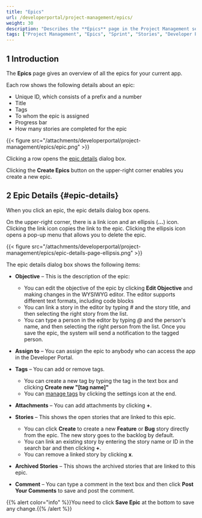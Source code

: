 ```yaml
---
title: "Epics"
url: /developerportal/project-management/epics/
weight: 30
description: "Describes the **Epics** page in the Project Management section."
tags: ["Project Management", "Epics", "Sprint", "Stories", "Developer Portal"]
---
```

## 1 Introduction

The **Epics** page gives an overview of all the epics for your current app. 

Each row shows the following details about an epic:

* Unique ID, which consists of a prefix and a number
* Title
* Tags
* To whom the epic is assigned
* Progress bar
* How many stories are completed for the epic

{{< figure src="/attachments/developerportal/project-management/epics/epic.png" >}}

Clicking a row opens the [epic details](#epic-details) dialog box.

Clicking the **Create Epics** button on the upper-right corner enables you create a new epic.

##  2 Epic Details {#epic-details}

When you click an epic, the epic details dialog box opens. 

On the upper-right corner, there is a link icon and an ellipsis (**...**) icon. Clicking the link icon copies the link to the epic. Clicking the ellipsis icon opens a pop-up menu that allows you to delete the epic.

{{< figure src="/attachments/developerportal/project-management/epics/epic-details-page-ellipsis.png" >}}

The epic details dialog box shows the following items:

* **Objective** – This is the description of the epic:
  * You can edit the objective of the epic by clicking **Edit Objective** and making changes in the WYSIWYG editor. The editor supports different text formats, including code blocks
  * You can link a story in the editor by typing *#* and the story title, and then selecting the right story from the list.
  * You can type a person in the editor by typing *@* and the person's name, and then selecting the right person from the list. Once you save the epic, the system will send a notification to the tagged person.

* **Assign to** – You can assign the epic to anybody who can access the app in the Developer Portal.
* **Tags** – You can add or remove tags.
  * You can create a new tag by typing the tag in the text box and clicking **Create new "[tag name]"**
  * You can [manage tags](/developerportal/project-management/planning/#manage-tags) by clicking the settings icon at the end.

* **Attachments** – You can add attachments by clicking **+**.
* **Stories** – This shows the open stories that are linked to this epic.
  * You can click **Create** to create a new **Feature** or **Bug** story directly from the epic. The new story goes to the backlog by default.
  * You can link an existing story by entering the story name or ID in the search bar and then clicking **+**.
  * You can remove a linked story by clicking **x**.

* **Archived Stories** – This shows the archived stories that are linked to this epic.
* **Comment** – You can type a comment in the text box and then click **Post Your Comments** to save and post the comment.

{{% alert color="info" %}}You need to click **Save Epic** at the bottom to save any change.{{% /alert %}}